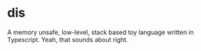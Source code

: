 # dis

A memory unsafe, low-level, stack based toy language written in Typescript. Yeah, that sounds about right.
